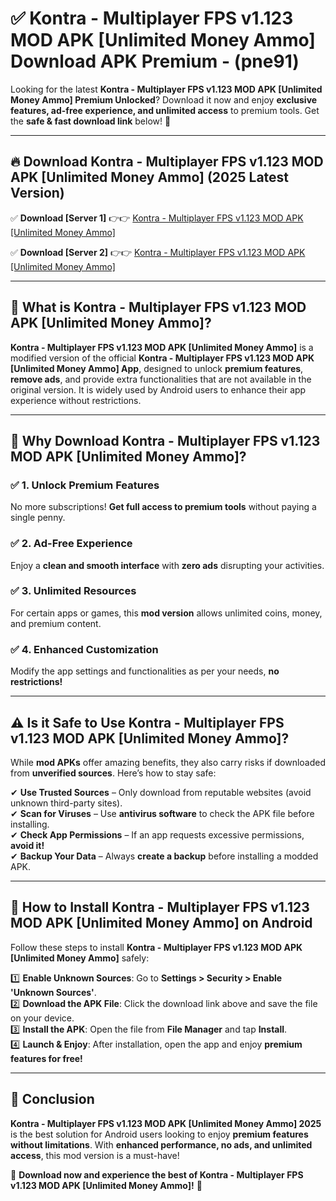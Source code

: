 
# ✅ Kontra - Multiplayer FPS v1.123 MOD APK [Unlimited Money Ammo] Download APK Premium -  (pne91) 

Looking for the latest **Kontra - Multiplayer FPS v1.123 MOD APK [Unlimited Money Ammo] Premium Unlocked**? Download it now and enjoy **exclusive features, ad-free experience, and unlimited access** to premium tools. Get the **safe & fast download link** below! 🚀

---

## 🔥 Download Kontra - Multiplayer FPS v1.123 MOD APK [Unlimited Money Ammo] (2025 Latest Version)

✅ **Download [Server 1]** 👉👉 [Kontra - Multiplayer FPS v1.123 MOD APK [Unlimited Money Ammo] ](https://apkcomod.com?title=Kontra_-_Multiplayer_FPS_v1.123_MOD_APK_[Unlimited_Money_Ammo])  

✅ **Download [Server 2]** 👉👉 [Kontra - Multiplayer FPS v1.123 MOD APK [Unlimited Money Ammo] ](https://apkcomod.com?title=Kontra_-_Multiplayer_FPS_v1.123_MOD_APK_[Unlimited_Money_Ammo])  


---

## 📌 What is Kontra - Multiplayer FPS v1.123 MOD APK [Unlimited Money Ammo]?

**Kontra - Multiplayer FPS v1.123 MOD APK [Unlimited Money Ammo]** is a modified version of the official **Kontra - Multiplayer FPS v1.123 MOD APK [Unlimited Money Ammo] App**, designed to unlock **premium features**, **remove ads**, and provide extra functionalities that are not available in the original version. It is widely used by Android users to enhance their app experience without restrictions.

---

## 🌟 Why Download Kontra - Multiplayer FPS v1.123 MOD APK [Unlimited Money Ammo]?

### ✅ 1. Unlock Premium Features
No more subscriptions! **Get full access to premium tools** without paying a single penny.

### ✅ 2. Ad-Free Experience
Enjoy a **clean and smooth interface** with **zero ads** disrupting your activities.

### ✅ 3. Unlimited Resources
For certain apps or games, this **mod version** allows unlimited coins, money, and premium content.

### ✅ 4. Enhanced Customization
Modify the app settings and functionalities as per your needs, **no restrictions!**

---

## ⚠️ Is it Safe to Use Kontra - Multiplayer FPS v1.123 MOD APK [Unlimited Money Ammo]?

While **mod APKs** offer amazing benefits, they also carry risks if downloaded from **unverified sources**. Here’s how to stay safe:

✔ **Use Trusted Sources** – Only download from reputable websites (avoid unknown third-party sites).  
✔ **Scan for Viruses** – Use **antivirus software** to check the APK file before installing.  
✔ **Check App Permissions** – If an app requests excessive permissions, **avoid it!**  
✔ **Backup Your Data** – Always **create a backup** before installing a modded APK.

---

## 📲 How to Install Kontra - Multiplayer FPS v1.123 MOD APK [Unlimited Money Ammo] on Android

Follow these steps to install **Kontra - Multiplayer FPS v1.123 MOD APK [Unlimited Money Ammo]** safely:

1️⃣ **Enable Unknown Sources**: Go to **Settings > Security > Enable 'Unknown Sources'**.  
2️⃣ **Download the APK File**: Click the download link above and save the file on your device.  
3️⃣ **Install the APK**: Open the file from **File Manager** and tap **Install**.  
4️⃣ **Launch & Enjoy**: After installation, open the app and enjoy **premium features for free!**

---

## 🚀 Conclusion

**Kontra - Multiplayer FPS v1.123 MOD APK [Unlimited Money Ammo] 2025** is the best solution for Android users looking to enjoy **premium features without limitations**. With **enhanced performance, no ads, and unlimited access**, this mod version is a must-have!

🔻 **Download now and experience the best of Kontra - Multiplayer FPS v1.123 MOD APK [Unlimited Money Ammo]!** 🔻


